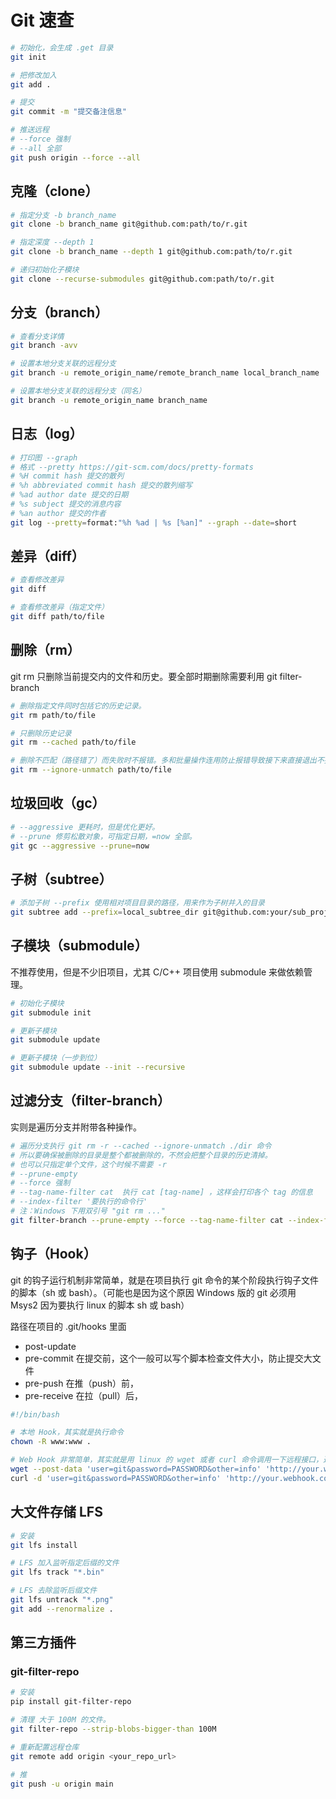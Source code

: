 # Git 速查

```bash
# 初始化，会生成 .get 目录
git init

# 把修改加入
git add .

# 提交
git commit -m "提交备注信息"

# 推送远程
# --force 强制
# --all 全部
git push origin --force --all
```

## 克隆（clone）

```bash
# 指定分支 -b branch_name
git clone -b branch_name git@github.com:path/to/r.git

# 指定深度 --depth 1
git clone -b branch_name --depth 1 git@github.com:path/to/r.git

# 递归初始化子模块
git clone --recurse-submodules git@github.com:path/to/r.git
```

## 分支（branch）

```bash
# 查看分支详情
git branch -avv

# 设置本地分支关联的远程分支
git branch -u remote_origin_name/remote_branch_name local_branch_name

# 设置本地分支关联的远程分支（同名）
git branch -u remote_origin_name branch_name
```

## 日志（log）

```bash
# 打印图 --graph
# 格式 --pretty https://git-scm.com/docs/pretty-formats
# %H commit hash 提交的散列
# %h abbreviated commit hash 提交的散列缩写
# %ad author date 提交的日期
# %s subject 提交的消息内容
# %an author 提交的作者
git log --pretty=format:"%h %ad | %s [%an]" --graph --date=short
```

## 差异（diff）

```bash
# 查看修改差异
git diff

# 查看修改差异（指定文件）
git diff path/to/file
```

## 删除（rm）

git rm 只删除当前提交内的文件和历史。要全部时期删除需要利用 git filter-branch

```bash
# 删除指定文件同时包括它的历史记录。
git rm path/to/file

# 只删除历史记录
git rm --cached path/to/file

# 删除不匹配（路径错了）而失败时不报错。多和批量操作连用防止报错导致接下来直接退出不执行后续。
git rm --ignore-unmatch path/to/file
```

## 垃圾回收（gc）

```bash
# --aggressive 更耗时，但是优化更好。
# --prune 修剪松散对象，可指定日期，=now 全部。
git gc --aggressive --prune=now
```

## 子树（subtree）

```bash
# 添加子树 --prefix 使用相对项目目录的路径，用来作为子树并入的目录
git subtree add --prefix=local_subtree_dir git@github.com:your/sub_project.git
```

## 子模块（submodule）
不推荐使用，但是不少旧项目，尤其 C/C++ 项目使用 submodule 来做依赖管理。

```bash
# 初始化子模块
git submodule init

# 更新子模块
git submodule update 

# 更新子模块（一步到位）
git submodule update --init --recursive
```

## 过滤分支（filter-branch）

实则是遍历分支并附带各种操作。

```bash
# 遍历分支执行 git rm -r --cached --ignore-unmatch ./dir 命令
# 所以要确保被删除的目录是整个都被删除的，不然会把整个目录的历史清掉。
# 也可以只指定单个文件，这个时候不需要 -r 
# --prune-empty
# --force 强制
# --tag-name-filter cat  执行 cat [tag-name] ，这样会打印各个 tag 的信息
# --index-filter '要执行的命令行'
# 注：Windows 下用双引号 "git rm ..."
git filter-branch --prune-empty --force --tag-name-filter cat --index-filter 'git rm -r --cached --ignore-unmatch ./dir' -- --all
```

## 钩子（Hook）

git 的钩子运行机制非常简单，就是在项目执行 git 命令的某个阶段执行钩子文件的脚本（sh 或 bash）。（可能也是因为这个原因 Windows 版的 git 必须用 Msys2 因为要执行 linux 的脚本 sh 或 bash）

路径在项目的 .git/hooks 里面

- post-update
- pre-commit  在提交前，这个一般可以写个脚本检查文件大小，防止提交大文件
- pre-push 在推（push）前，
- pre-receive 在拉（pull）后，

```bash
#!/bin/bash

# 本地 Hook，其实就是执行命令
chown -R www:www .

# Web Hook 非常简单，其实就是用 linux 的 wget 或者 curl 命令调用一下远程接口，通知远程程序拉代码。
wget --post-data 'user=git&password=PASSWORD&other=info' 'http://your.webhook.com'
curl -d 'user=git&password=PASSWORD&other=info' 'http://your.webhook.com'
```

## 大文件存储 LFS

```bash
# 安装
git lfs install

# LFS 加入监听指定后缀的文件
git lfs track "*.bin"

# LFS 去除监听后缀文件
git lfs untrack "*.png"
git add --renormalize .
```

## 第三方插件

### git-filter-repo

```bash
# 安装
pip install git-filter-repo

# 清理 大于 100M 的文件。
git filter-repo --strip-blobs-bigger-than 100M

# 重新配置远程仓库
git remote add origin <your_repo_url>

# 推
git push -u origin main
```